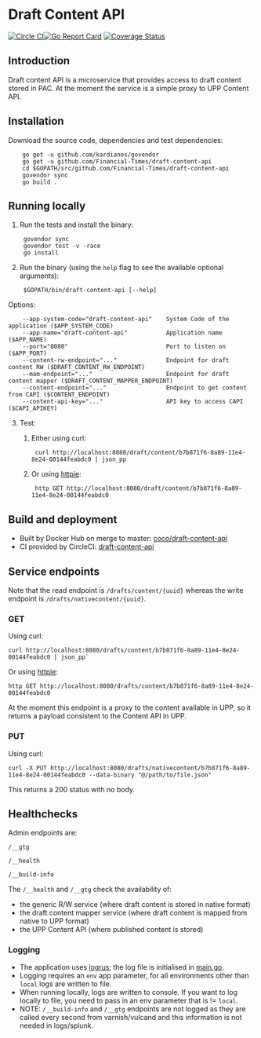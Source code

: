 # Draft Content API

[![Circle CI](https://circleci.com/gh/Financial-Times/draft-content-api/tree/master.png?style=shield)](https://circleci.com/gh/Financial-Times/draft-content-api/tree/master)[![Go Report Card](https://goreportcard.com/badge/github.com/Financial-Times/draft-content-api)](https://goreportcard.com/report/github.com/Financial-Times/draft-content-api) [![Coverage Status](https://coveralls.io/repos/github/Financial-Times/draft-content-api/badge.svg)](https://coveralls.io/github/Financial-Times/draft-content-api)

## Introduction

Draft content API is a microservice that provides access to draft content stored in PAC.
At the moment the service is a simple proxy to UPP Content API.

## Installation

Download the source code, dependencies and test dependencies:

        go get -u github.com/kardianos/govendor
        go get -u github.com/Financial-Times/draft-content-api
        cd $GOPATH/src/github.com/Financial-Times/draft-content-api
        govendor sync
        go build .

## Running locally

1. Run the tests and install the binary:

        govendor sync
        govendor test -v -race
        go install

2. Run the binary (using the `help` flag to see the available optional arguments):

        $GOPATH/bin/draft-content-api [--help]

Options:

        --app-system-code="draft-content-api"    System Code of the application ($APP_SYSTEM_CODE)
        --app-name="draft-content-api"           Application name ($APP_NAME)
        --port="8080"                            Port to listen on ($APP_PORT)
        --content-rw-endpoint="..."              Endpoint for draft content RW ($DRAFT_CONTENT_RW_ENDPOINT)
        --mam-endpoint="..."                     Endpoint for draft content mapper ($DRAFT_CONTENT_MAPPER_ENDPOINT)
        --content-endpoint="..."                 Endpoint to get content from CAPI ($CONTENT_ENDPOINT)
        --content-api-key="..."                  API key to access CAPI ($CAPI_APIKEY)


3. Test:

    1. Either using curl:

            curl http://localhost:8080/draft/content/b7b871f6-8a89-11e4-8e24-00144feabdc0 | json_pp

    1. Or using [httpie](https://github.com/jkbrzt/httpie):

            http GET http://localhost:8080/draft/content/b7b871f6-8a89-11e4-8e24-00144feabdc0

## Build and deployment

* Built by Docker Hub on merge to master: [coco/draft-content-api](https://hub.docker.com/r/coco/draft-content-api/)
* CI provided by CircleCI: [draft-content-api](https://circleci.com/gh/Financial-Times/draft-content-api)

## Service endpoints

Note that the read endpoint is `/drafts/content/{uuid}` whereas the write endpoint is `/drafts/nativecontent/{uuid}`.

### GET

Using curl:

    curl http://localhost:8080/drafts/content/b7b871f6-8a89-11e4-8e24-00144feabdc0 | json_pp`

Or using [httpie](https://github.com/jkbrzt/httpie):

    http GET http://localhost:8080/drafts/content/b7b871f6-8a89-11e4-8e24-00144feabdc0

At the moment this endpoint is a proxy to the content available in UPP,
so it returns a payload consistent to the Content API in UPP.

### PUT

Using curl:

    curl -X PUT http://localhost:8080/drafts/nativecontent/b7b871f6-8a89-11e4-8e24-00144feabdc0 --data-binary "@/path/to/file.json"

This returns a 200 status with no body.

## Healthchecks
Admin endpoints are:

`/__gtg`

`/__health`

`/__build-info`

The `/__health` and `/__gtg` check the availability of:
* the generic R/W service (where draft content is stored in native format)
* the draft content mapper service (where draft content is mapped from native to UPP format)
* the UPP Content API (where published content is stored)


### Logging

* The application uses [logrus](https://github.com/sirupsen/logrus); the log file is initialised in [main.go](main.go).
* Logging requires an `env` app parameter, for all environments other than `local` logs are written to file.
* When running locally, logs are written to console. If you want to log locally to file, you need to pass in an env parameter that is != `local`.
* NOTE: `/__build-info` and `/__gtg` endpoints are not logged as they are called every second from varnish/vulcand and this information is not needed in logs/splunk.
